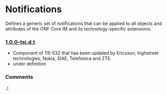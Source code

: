 # Notifications
Defines a generic set of notifications that can be applied to all objects and attributes of the ONF Core IM and its technology-specific extensions.

### [1.0.0-tsi.d.t](../../tree/tsi)
- Component of TR-532 that has been updated by Ericsson, highstreet technologies, Nokia, SIAE, Telefonica and ZTE.
- under definition

### Comments
./.
